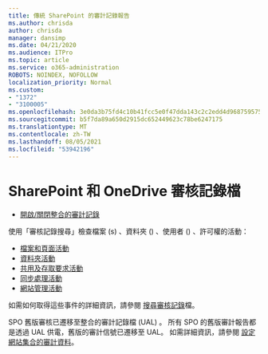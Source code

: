 ```yaml
---
title: 傳統 SharePoint 的審計記錄報告
ms.author: chrisda
author: chrisda
manager: dansimp
ms.date: 04/21/2020
ms.audience: ITPro
ms.topic: article
ms.service: o365-administration
ROBOTS: NOINDEX, NOFOLLOW
localization_priority: Normal
ms.custom:
- "1372"
- "3100005"
ms.openlocfilehash: 3e0da3b75fd4c10b41fcc5e0f47dda143c2c2edd4d9687595759c1fa2b4804eb
ms.sourcegitcommit: b5f7da89a650d2915dc652449623c78be6247175
ms.translationtype: MT
ms.contentlocale: zh-TW
ms.lasthandoff: 08/05/2021
ms.locfileid: "53942196"
---
```

# <a name="sharepoint-and-onedrive-audit-logs"></a>SharePoint 和 OneDrive 審核記錄檔

* [開啟/關閉整合的審計記錄](https://docs.microsoft.com/microsoft-365/compliance/turn-audit-log-search-on-or-off) 

使用「審核記錄搜尋」檢查檔案 (s) 、資料夾 () 、使用者 () 、許可權的活動：

* [檔案和頁面活動](https://docs.microsoft.com/microsoft-365/compliance/search-the-audit-log-in-security-and-compliance)
* [資料夾活動](https://docs.microsoft.com/microsoft-365/compliance/search-the-audit-log-in-security-and-compliance#folder-activities)
* [共用及存取要求活動](https://docs.microsoft.com/microsoft-365/compliance/search-the-audit-log-in-security-and-compliance#sharing-and-access-request-activities)
* [同步處理活動](https://docs.microsoft.com/microsoft-365/compliance/search-the-audit-log-in-security-and-compliance#synchronization-activities)
* [網站管理活動](https://docs.microsoft.com/microsoft-365/compliance/search-the-audit-log-in-security-and-compliance#site-administration-activities)

如需如何取得這些事件的詳細資訊，請參閱 [搜尋審核記錄](https://docs.microsoft.com/microsoft-365/compliance/search-the-audit-log-in-security-and-compliance#search-the-audit-log)檔。

SPO 舊版審核已遷移至整合的審計記錄檔 (UAL) 。 所有 SPO 的舊版審計報告都是透過 UAL 供電，舊版的審計信號已遷移至 UAL。 如需詳細資訊，請參閱 [設定網站集合的審計資料](https://support.office.com/article/Configure-audit-settings-for-a-site-collection-A9920C97-38C0-44F2-8BCB-4CF1E2AE22D2)。
